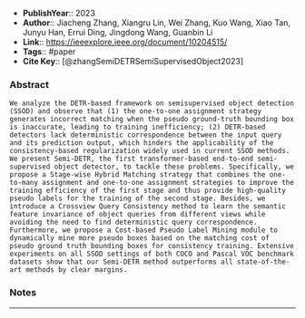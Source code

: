 
- **PublishYear**:: 2023 
- **Author**:: Jiacheng Zhang, Xiangru Lin, Wei Zhang, Kuo Wang, Xiao Tan, Junyu Han, Errui Ding, Jingdong Wang, Guanbin Li
- **Link**:: https://ieeexplore.ieee.org/document/10204515/
- **Tags**:: #paper
- **Cite Key**:: [@zhangSemiDETRSemiSupervisedObject2023]

### Abstract
```
We analyze the DETR-based framework on semisupervised object detection (SSOD) and observe that (1) the one-to-one assignment strategy generates incorrect matching when the pseudo ground-truth bounding box is inaccurate, leading to training inefficiency; (2) DETR-based detectors lack deterministic correspondence between the input query and its prediction output, which hinders the applicability of the consistency-based regularization widely used in current SSOD methods. We present Semi-DETR, the first transformer-based end-to-end semi-supervised object detector, to tackle these problems. Specifically, we propose a Stage-wise Hybrid Matching strategy that combines the one-to-many assignment and one-to-one assignment strategies to improve the training efficiency of the first stage and thus provide high-quality pseudo labels for the training of the second stage. Besides, we introduce a Crossview Query Consistency method to learn the semantic feature invariance of object queries from different views while avoiding the need to find deterministic query correspondence. Furthermore, we propose a Cost-based Pseudo Label Mining module to dynamically mine more pseudo boxes based on the matching cost of pseudo ground truth bounding boxes for consistency training. Extensive experiments on all SSOD settings of both COCO and Pascal VOC benchmark datasets show that our Semi-DETR method outperforms all state-of-the-art methods by clear margins.
```

### Notes


---

